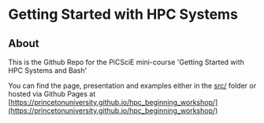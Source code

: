 # Getting Started with HPC Systems


## About
This is the Github Repo for the PiCSciE mini-course 'Getting Started with
HPC Systems and Bash'

You can find the page, presentation and examples either in the [src/](src/) folder
or hosted via Github Pages at [https://princetonuniversity.github.io/hpc_beginning_workshop/](https://princetonuniversity.github.io/hpc_beginning_workshop/)
